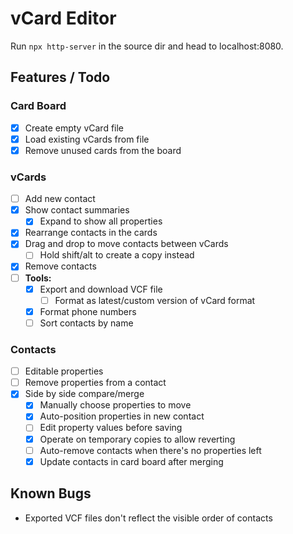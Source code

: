 # vCard Editor

Run `npx http-server` in the source dir and head to localhost:8080.

## Features / Todo

### Card Board
* [x] Create empty vCard file
* [x] Load existing vCards from file
* [x] Remove unused cards from the board

### vCards
* [ ] Add new contact
* [x] Show contact summaries
  * [x] Expand to show all properties
* [x] Rearrange contacts in the cards
* [x] Drag and drop to move contacts between vCards
  * [ ] Hold shift/alt to create a copy instead
* [x] Remove contacts
* [ ] **Tools:**
  * [x] Export and download VCF file
    * [ ] Format as latest/custom version of vCard format
  * [x] Format phone numbers
  * [ ] Sort contacts by name

### Contacts
* [ ] Editable properties
* [ ] Remove properties from a contact
* [x] Side by side compare/merge
  * [x] Manually choose properties to move
  * [x] Auto-position properties in new contact
  * [ ] Edit property values before saving
  * [x] Operate on temporary copies to allow reverting
  * [ ] Auto-remove contacts when there's no properties left
  * [x] Update contacts in card board after merging

## Known Bugs

* Exported VCF files don't reflect the visible order of contacts
